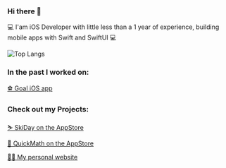 ### Hi there 👋
 💻 I'am iOS Developer with little less than a 1 year of experience, building mobile apps with Swift and SwiftUI 💻
 
![Top Langs](https://github-readme-stats.vercel.app/api/top-langs/?username=michalik-michal&layout=compact&theme=github_dark)

### In the past I worked on:

   [⚽ Goal iOS app](https://apps.apple.com/us/app/goal/id518026818)

### Check out my Projects:

   [⛷️ SkiDay on the AppStore](https://apps.apple.com/pl/app/ski-day/id6443993407)
  
   [💯 QuickMath on the AppStore](https://apps.apple.com/pl/app/quick-mathematics/id1621110947)
  
   [👨‍💻 My personal website](https://www.michalmichalik.com/)
  
  
<!--
**michalik-michal/michalik-michal** is a ✨ _special_ ✨ repository because its `README.md` (this file) appears on your GitHub profile.

Here are some ideas to get you started:

- 🔭 I’m currently working on ...
- 🌱 I’m currently learning ...
- 👯 I’m looking to collaborate on ...
- 🤔 I’m looking for help with ...
- 💬 Ask me about ...
- 📫 How to reach me: ...
- 😄 Pronouns: ...
- ⚡ Fun fact: ...
-->
